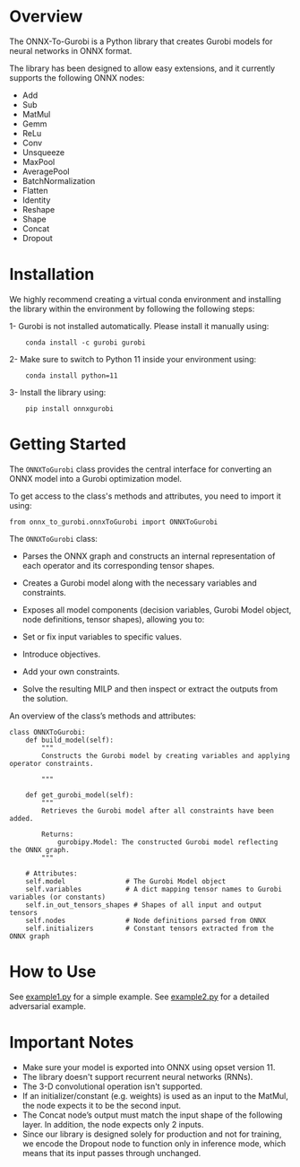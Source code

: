 # Overview

The ONNX-To-Gurobi is a Python library that creates Gurobi models for neural networks in ONNX format.

The library has been designed to allow easy extensions, and it currently supports the following ONNX nodes:

- Add
- Sub
- MatMul
- Gemm
- ReLu
- Conv
- Unsqueeze
- MaxPool
- AveragePool
- BatchNormalization
- Flatten
- Identity
- Reshape
- Shape
- Concat
- Dropout


# Installation

We highly recommend creating a virtual conda environment and installing the library within the environment by following the following steps:

1- Gurobi is not installed automatically. Please install it manually using:
```
    conda install -c gurobi gurobi
```
2- Make sure to switch to Python 11 inside your environment using:
```
    conda install python=11
``` 

3- Install the library using:
```
    pip install onnxgurobi
```

# Getting Started

The ```ONNXToGurobi``` class provides the central interface for converting an ONNX model into a Gurobi optimization model.

To get access to the class's methods and attributes, you need to import it using:

```
from onnx_to_gurobi.onnxToGurobi import ONNXToGurobi

```


The ```ONNXToGurobi``` class:

- Parses the ONNX graph and constructs an internal representation of each operator and its corresponding tensor shapes.

- Creates a Gurobi model along with the necessary variables and constraints.

- Exposes all model components (decision variables, Gurobi Model object, node definitions, tensor shapes), allowing you to:

* Set or fix input variables to specific values.

* Introduce objectives.

* Add your own constraints.

* Solve the resulting MILP and then inspect or extract the outputs from the solution.


An overview of the class’s methods and attributes:

```
class ONNXToGurobi:
    def build_model(self):
        """
        Constructs the Gurobi model by creating variables and applying operator constraints.

        """

    def get_gurobi_model(self):
        """
        Retrieves the Gurobi model after all constraints have been added.

        Returns:
            gurobipy.Model: The constructed Gurobi model reflecting the ONNX graph.
        """

    # Attributes:
    self.model               # The Gurobi Model object
    self.variables           # A dict mapping tensor names to Gurobi variables (or constants)
    self.in_out_tensors_shapes # Shapes of all input and output tensors
    self.nodes               # Node definitions parsed from ONNX
    self.initializers        # Constant tensors extracted from the ONNX graph

```

# How to Use

See [example1.py](./examples/example1.py) for a simple example.
See [example2.py](./examples/example2.py) for a detailed adversarial example.

# Important Notes

* Make sure your model is exported into ONNX using opset version 11.
* The library doesn't support recurrent neural networks (RNNs).
* The 3-D convolutional operation isn't supported.
* If an initializer/constant (e.g. weights) is used as an input to the MatMul, the node expects it to be the second input.
* The Concat node’s output must match the input shape of the following layer. In addition, the node expects only 2 inputs.
* Since our library is designed solely for production and not for training, we encode the Dropout node to
function only in inference mode, which means that its input passes through unchanged.